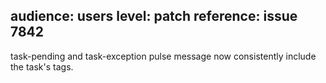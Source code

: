 audience: users
level: patch
reference: issue 7842
---
task-pending and task-exception pulse message now consistently include the task's tags.
